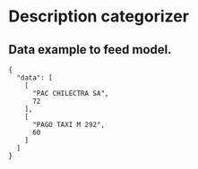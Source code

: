 # Description categorizer

## Data example to feed model.

```
{
  "data": [
    [
      "PAC CHILECTRA SA",
      72
    ],
    [
      "PAGO TAXI M 292",
      60
    ]
  ]
}
```
